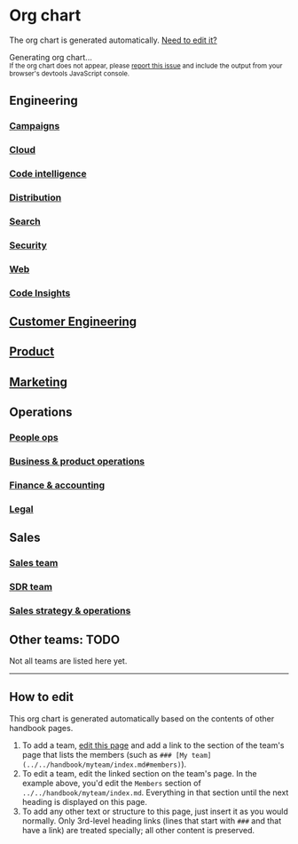 # Org chart

The org chart is generated automatically. [Need to edit it?](#how-to-edit)

<div id="org-chart-loading">
	Generating org chart...
	<br/>
	<small>If the org chart does not appear, please <a href="https://github.com/sourcegraph/about/issues">report this issue</a> and include the output from your browser's devtools JavaScript console.</small>
</div>

## Engineering
<!-- When updating the engineering team list below, please also update handbook/index.md. -->
### [Campaigns](../../handbook/engineering/campaigns/index.md#members)
### [Cloud](../../handbook/engineering/cloud/index.md#members)
### [Code intelligence](../../handbook/engineering/code-intelligence/index.md#members)
### [Distribution](../../handbook/engineering/distribution/index.md#members)
### [Search](../../handbook/engineering/search/index.md#members)
### [Security](../../handbook/engineering/security/index.md#members)
### [Web](../../handbook/engineering/web/index.md#members)
### [Code Insights](../../handbook/engineering/code-insights/index.md)

## [Customer Engineering](../../handbook/ce/index.md#members)

## [Product](../../handbook/product/index.md#members)

## [Marketing](../../handbook/marketing/index.md#members)

## Operations
<!-- When updating the ops team list below, please also update handbook/index.md. -->
### [People ops](../../handbook/people-ops/index.md#people-ops-team-members)
### [Business & product operations](../../handbook/ops/bizops/index.md#members)
### [Finance & accounting](../../handbook/ops/finance/index.md#members)
### [Legal](../../handbook/ops/legal/index.md#members)


## Sales
<!-- When updating the engineering team list below, please also update handbook/index.md. -->
### [Sales team](../../handbook/handbook/sales#members)
### [SDR team](../../handbook/sales/sdrteam#members)
### [Sales strategy & operations](../../handbook/ops/sales-ops/index.md#members)

## Other teams: TODO

Not all teams are listed here yet.

---

## How to edit

This org chart is generated automatically based on the contents of other handbook pages.

1. To add a team, [edit this page](https://github.com/sourcegraph/about/edit/master/company/team/org_chart.md) and add a link to the section of the team's page that lists the members (such as `### [My team](../../handbook/myteam/index.md#members)`).
1. To edit a team, edit the linked section on the team's page. In the example above, you'd edit the `Members` section of `../../handbook/myteam/index.md`. Everything in that section until the next heading is displayed on this page.
1. To add any other text or structure to this page, just insert it as you would normally. Only 3rd-level heading links (lines that start with `###` and that have a link) are treated specially; all other content is preserved.

<script>
// This script injects the org chart content into each section of this page that links to a team page.
// It is similar to the script used to compile the goals in ../goals/index.md.

async function getPageOrgChart(pageUrl) {
	const sectionId = pageUrl.replace(/^.*#/, '')

	const resp = await fetch(pageUrl)
	const doc = new DOMParser().parseFromString(await resp.text(), "text/html")
	const section = doc.getElementById(sectionId)
	if (!section) {
		const error = document.createElement('p')
		error.innerText = `Error generating org chart: page at ${pageUrl} has no section with ID ${sectionId}.`
		return error
	}

	const wrapper = document.createElement('section')
	const iterator = doc.createNodeIterator(doc, NodeFilter.SHOW_ELEMENT, () => NodeFilter.FILTER_ACCEPT)
	let curNode
	let orgChartStarted = false
	while (curNode = iterator.nextNode()) {
		if (curNode instanceof HTMLHeadingElement && curNode.id === sectionId) {
			orgChartStarted = true
			continue
		}
		if (orgChartStarted) {
			// End at next heading.
			if (curNode instanceof HTMLHeadingElement) {
				break
			}

			wrapper.appendChild(curNode)
		}
	}
	return wrapper
}

const sectionHeaders = Array.from(document.querySelectorAll('h2,h3')).filter(section => Boolean(section.querySelector('a[href]:not([aria-hidden])')))
Promise.all(
	sectionHeaders.map(async sectionHeader => ({
		header: sectionHeader,
		content: await getPageOrgChart(sectionHeader.querySelector('a[href]:not([aria-hidden])').href),
	}))
).then(sections => {
	const loading = document.getElementById('org-chart-loading')
	loading.innerHTML = '' // clear

	for (const {header, content} of sections) {
		header.parentNode.insertBefore(content, header.nextSibling)

		// Make header link to top of page, not the members section.
		const headerLink = header.querySelector('a[href]:not([aria-hidden])')
		const headerLinkUrl = new URL(headerLink.href)
		headerLinkUrl.hash = ''
		headerLink.href = headerLinkUrl.toString()
	}
})
</script>

